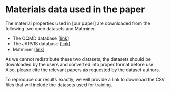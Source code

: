 # Materials data used in the paper

The material properties used in [our paper] are downloaded from the following two open datasets and Matminer.

- The OQMD database [[link](http://oqmd.org/)]
- The JARVIS database [[link](https://jarvis.nist.gov/)]
- Matminer [[link](https://hackingmaterials.lbl.gov/matminer/)]

As we cannot redistribute these two datasets, the datasets should be downloaded by the users and converted into proper format before use. Also, please cite the relevant papers as requested by the dataset authors.

To reproduce our results exactly, we will provide a link to download the CSV files that will include the datasets used for training.

